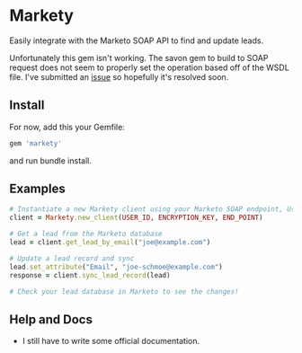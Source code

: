 # Markety
Easily integrate with the Marketo SOAP API to find and update leads.

Unfortunately this gem isn't working. The savon gem to build to SOAP request does not seem to properly set the operation based off of the WSDL file. I've submitted an [issue](https://github.com/savonrb/savon/issues/530) so hopefully it's resolved soon.

## Install
For now, add this your Gemfile:

```ruby
gem 'markety'
```

and run bundle install.

## Examples

```ruby
# Instantiate a new Markety client using your Marketo SOAP endpoint, User ID, and Encryption Key
client = Markety.new_client(USER_ID, ENCRYPTION_KEY, END_POINT) 

# Get a lead from the Marketo database
lead = client.get_lead_by_email("joe@example.com")

# Update a lead record and sync
lead.set_attribute("Email", "joe-schmoe@example.com")
response = client.sync_lead_record(lead)

# Check your lead database in Marketo to see the changes!
```

## Help and Docs

* I still have to write some official documentation.